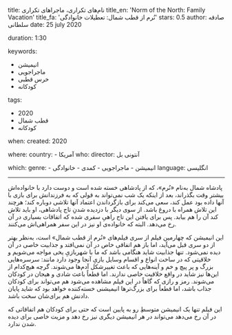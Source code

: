 
title: نام‌های تکراری، ماجراهای تکراری
title_en: 'Norm of the North: Family Vacation'
title_fa: 'نُرم از قطب شمال: تعطیلات خانوادگی'
stars: 0.5
author: صادقه سلطانی
date: 25 july 2020

duration: 1:30

keywords:
  - انیمیشن
  - ماجراجویی
  - خرس قطبی
  - کودکانه

tags:
  - 2020
  - قطب شمال
  - کودکانه  

when:
  created: 2020

where:
  country:
    - آمریکا
who:
  director: آنتونی بل

which:
  genre:
    - انیمیشن
    - ماجراجویی
    - کمدی
    - خانوادگی
  language: انگلیسی

---

پادشاه شمال به‌نام «نُرم»، که از پادشاهی خسته شده است و دوست دارد با خانواده‌اش بیشتر وقت بگذراند، بعد از اینکه یک شب نمی‌تواند به قولی که به فرزندانش برای بازی با آنها داده بود عمل کند، سعی می‌کند برای بازگرداندن اعتماد آنها تلاشی دوباره کند؛ هرچند این تلاش همراه با دروغ باشد. از سوی دیگر با دزدیده شدنِ تاج پادشاهی، او باید تلاش کند آن را هم بیابد. پس برای یافتن این تاج راهیِ سفری شده که اتفاقات بسیاری  در آن رخ می‌دهد. البته که خانواده‌ی او نیز در این سفر همراهی‌اش می‌کنند.

این انیمیشن که چهارمین فیلم از سری فیلم‌های «نُرم از قطب شمال» است، به‌نظر بهتر از دو سری قبل می‌آید، اما باز هم اتفاقی خاص در آن نمی‌افتد و جذابیت خاصی در آن دیده نمی‌شود. تنها جذابیت شاید هنگامی باشد که ما با شهربازیِ یخی مواجه می‌شویم و خلاقیتی که در ساخت انواع و اقسام وسایل بازیِ آنجا وجود دارد مانند: سرسره‌هایی بزرگ و پر پیچ و خم و آینه‌هایی که باعث تغییرشکل آدم‌ها می‌شوند. گرچه هیچ‌کدام از این‌ها نیز شاید در واقع خلاقیت خاصی ندارند. اما قطعاً باعث شادی و هیجان در کودکان می‌شوند. رمز و رازی که گاهاً در این فیلم مشاهده می‌شود هم می‌تواند برای کودکان جذاب باشد، اما قطعاً برای بزرگ‌ترها انیمیشنی خسته‌کننده خواهد بود که شاید پایان دادنش هم برای‌شان سخت باشد.

این فیلم تنها یک انیمیشن متوسطِ رو به پایین است که حتی برای کودکان هم  اتفاقاتی که در آن رخ می‌دهد می‌تواند در هر انیمیشن دیگری نیز رخ دهد و مزیت خاصی برای دیده شدن ندارد.